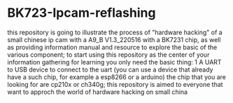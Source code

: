 # BK723-Ipcam-reflashing
this repository is going to illustrate the process of "hardware hacking" of a small chinese ip cam with a A9_B V1.3_220516 with a BK7231 chip, as well as providing information manual and resource to explore the basic of the various component;
to start using this repository as the center of your information gathering for learning you only need the basic thing:
1
  A UART to USB device to connect to the uart (you can use a device that already have a such chip, for example a esp8266 or a arduino) the chip that you are looking for are cp210x or ch340g;
this repository is aimed to everyone that want to approch the world of hardware hacking on small china
